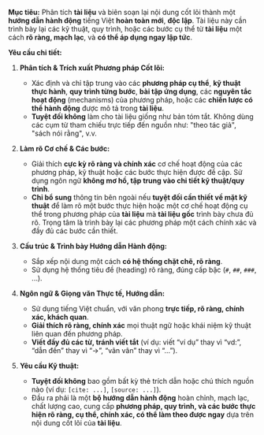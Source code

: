 **Mục tiêu:** Phân tích **tài liệu** và biên soạn lại nội dung cốt lõi thành một **hướng dẫn hành động** tiếng Việt **hoàn toàn mới**, **độc lập**. Tài liệu này cần trình bày lại các kỹ thuật, quy trình, hoặc các bước cụ thể từ **tài liệu** một cách **rõ ràng, mạch lạc**, và **có thể áp dụng ngay lập tức**.

**Yêu cầu chi tiết:**

1.  **Phân tích & Trích xuất Phương pháp Cốt lõi:**
    * Xác định và chỉ tập trung vào các **phương pháp cụ thể**, **kỹ thuật thực hành**, **quy trình từng bước**, **bài tập ứng dụng**, các **nguyên tắc hoạt động** (mechanisms) của phương pháp, hoặc các **chiến lược có thể hành động** được mô tả trong **tài liệu**.
    * **Tuyệt đối không** làm cho tài liệu giống như bản tóm tắt. Không dùng các cụm từ tham chiếu trực tiếp đến nguồn như: "theo tác giả", "sách nói rằng", v.v.

2.  **Làm rõ Cơ chế & Các bước:**
    * Giải thích **cực kỳ rõ ràng và chính xác** cơ chế hoạt động của các phương pháp, kỹ thuật hoặc các bước thực hiện được đề cập. Sử dụng ngôn ngữ **không mơ hồ, tập trung vào chi tiết kỹ thuật/quy trình**.
    * **Chỉ bổ sung** thông tin bên ngoài nếu **tuyệt đối cần thiết về mặt kỹ thuật** để làm rõ một bước thực hiện hoặc một cơ chế hoạt động cụ thể trong phương pháp của **tài liệu** mà **tài liệu gốc** trình bày chưa đủ rõ. Trọng tâm là trình bày lại các phương pháp một cách chính xác và đầy đủ các bước cần thiết.

3.  **Cấu trúc & Trình bày Hướng dẫn Hành động:**
    * Sắp xếp nội dung một cách **có hệ thống chặt chẽ, rõ ràng**.
    * Sử dụng hệ thống tiêu đề (heading) rõ ràng, đúng cấp bậc (`#`, `##`, `###`, ...).

4.  **Ngôn ngữ & Giọng văn Thực tế, Hướng dẫn:**
    * Sử dụng tiếng Việt chuẩn, với văn phong **trực tiếp, rõ ràng, chính xác, khách quan**.
    * **Giải thích rõ ràng, chính xác** mọi thuật ngữ hoặc khái niệm kỹ thuật liên quan đến phương pháp.
    * **Viết đầy đủ các từ, tránh viết tắt** (ví dụ: viết “ví dụ” thay vì “vd:”, “dẫn đến” thay vì “->”, “vân vân” thay vì “...”).

5.  **Yêu cầu Kỹ thuật:**
    * **Tuyệt đối không** bao gồm bất kỳ thẻ trích dẫn hoặc chú thích nguồn nào (ví dụ: `[cite: ...]`, `[source: ...]`).
    * Đầu ra phải là một **bộ hướng dẫn hành động** hoàn chỉnh, mạch lạc, chất lượng cao, cung cấp **phương pháp, quy trình, và các bước thực hiện rõ ràng, cụ thể, chính xác, có thể làm theo được ngay** dựa trên nội dung cốt lõi của **tài liệu**.